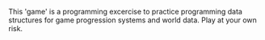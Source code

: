 This 'game' is a programming excercise to practice programming data structures for game progression systems and world data. Play at your own risk.
